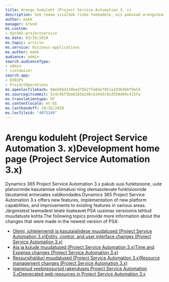 ```yaml
---
title: Arengu koduleht (Project Service Automation 3. x)
description: See teema sisaldab linke teemadele, mis pakuvad arenguteavet rakenduse Dynamics 365 Project Service Automation (PSA) versiooni 3. x jaoks.
author: makk
manager: kfend
ms.custom:
- dyn365-projectservice
ms.date: 03/26/2019
ms.topic: article
ms.service: business-applications
ms.author: makk
audience: admin
search.audienceType:
- admin
- customizer
search.app:
- D365PS
- ProjectOperations
ms.openlocfilehash: 68eb9d4334bed7562ffe0de7951a2d364bbf9a5d
ms.sourcegitcommit: 5c4c9bf3ba018562d6cb3443c01d550489c415fa
ms.translationtype: HT
ms.contentlocale: et-EE
ms.lasthandoff: 10/16/2020
ms.locfileid: "4075149"
---
```

# <a name="development-home-page-project-service-automation-3x"></a><span data-ttu-id="8075e-103">Arengu koduleht (Project Service Automation 3. x)</span><span class="sxs-lookup"><span data-stu-id="8075e-103">Development home page (Project Service Automation 3.x)</span></span>

<span data-ttu-id="8075e-104">Dynamics 365 Project Service Automation 3.x pakub uusi funktsioone, uute platvormide kasutamise võimalusi ning olemasolevate funktsioonide täiustamist erinevates valdkondades.</span><span class="sxs-lookup"><span data-stu-id="8075e-104">Dynamics 365 Project Service Automation 3.x offers new features, implementation of new platform capabilities, and improvements to existing features in various areas.</span></span> <span data-ttu-id="8075e-105">Järgmistest teemadest leiate lisateavet PSA uusimas versioonis tehtud muudatuste kohta.</span><span class="sxs-lookup"><span data-stu-id="8075e-105">The following topics provide more information about the changes that were made in the newest version of PSA:</span></span>

- [<span data-ttu-id="8075e-106">Olemi, juhtelemendi ja kasutajaliidese muudatused (Project Service Automation 3.x)</span><span class="sxs-lookup"><span data-stu-id="8075e-106">Entity, control, and user interface changes (Project Service Automation 3.x)</span></span>](../developer-guides/entity-changes-v3.x.md)
- [<span data-ttu-id="8075e-107">Aja ja kulude muudatused (Project Service Automation 3.x)</span><span class="sxs-lookup"><span data-stu-id="8075e-107">Time and Expense changes (Project Service Automation 3.x)</span></span>](../developer-guides/time-expense-changes-v3.x.md)
- [<span data-ttu-id="8075e-108">Ressursihalduri muudatused (Project Service Automation 3.x)</span><span class="sxs-lookup"><span data-stu-id="8075e-108">Resource management changes (Project Service Automation 3.x)</span></span>](../developer-guides/resource-management-changes-v3.x.md)
- [<span data-ttu-id="8075e-109">Iganenud veebiressursid rakenduses Project Service Automation 3.x</span><span class="sxs-lookup"><span data-stu-id="8075e-109">Deprecated web resources in Project Service Automation 3.x</span></span>](../developer-guides/web-resources-deprecated-v3.x.md)
